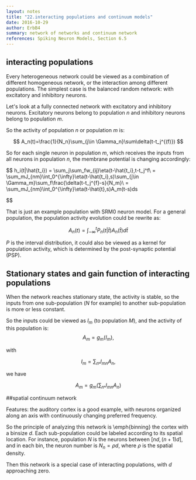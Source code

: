 ```yaml
---
layout: notes
title: "22.interacting populations and continuum models"
date: 2016-10-29
author: ErbB4
summary: network of networks and continuum network
references: Spiking Neuron Models, Section 6.5
---
```




## interacting populations

Every heterogeneous network could be viewed as a combination of different homogeneous network, or the interaction among different populations. The simplest case is the balanced random network: with excitatory and inhibitory neurons.

Let's look at a fully connected network with excitatory and inhibitory neurons. Excitatory neurons belong to population $n$ and inhibitory neurons belong to population $m$.

So the activity of population $n$ or population $m$ is:

$$
A_n(t)=\frac{1}{N_n}\sum_{j\in \Gamma_n}\sum\delta(t-t_j^{(f)})
$$

So for each single neuron in population $m$, which receives the inputs from all neurons in population $n$, the membrane potential is changing accordingly:

$$
h_i(t|\hat{t_i}) = \sum_j\sum_fw_{ij}\eta(t-\hat{t_i},t-t_j^f\\
	               = \sum_mJ_{nm}\int_0^{\infty}\eta(t-\hat{t_i},s)\sum_{j\in \Gamma_m}\sum_f\frac{\delta(t-t_j^{f}-s}{N_m}\\
                 = \sum_mJ_{nm}\int_0^{\infty}\eta(t-\hat{t},s)A_m(t-s)ds

$$

That is just an example population with SRM0 neuron model. For a general population, the population activity evolution could be rewrite as:

$$
A_n(t) = \int_{-\infty}^t P_n(t|\hat{t})A_n(\hat{t})d\hat{t}
$$

$P$ is the interval distribution, it could also be viewed as a kernel for population activity, which is determined by the post-synaptic potential (PSP).


## Stationary states and gain function of interacting populations

When the network reaches stationary state, the activity is stable, so the inputs from one sub-population ($N$ for example) to another sub-population is more or less constant.

So the inputs could be viewed as $I_m$ (to population $M$), and the activity of this population is:
$$
A_m=g_m(I_m),
$$

with

$$
I_m = \sum_nJ_{mn}A_n,
$$

we have

$$
A_m = g_m(\sum_n J_{mn}A_n)
$$


##spatial continuum network

Features: the auditory cortex is a good example, with neurons organized along an axis with continuously changing preferred frequency.

So the principle of analyzing this network is \emph{binning} the cortex with a binsize $d$. Each sub-population could be labeled according to its spatial location. For instance, population $N$ is the neurons between $[nd,(n+1)d]$, and in each bin, the neuron number is $N_n=\rho d$, where $\rho$ is the spatial density.

Then this network is a special case of interacting populations, with $d$ approaching zero.
